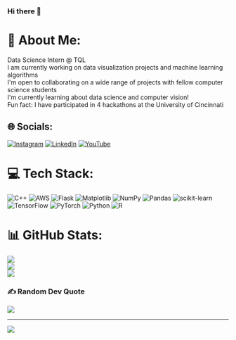 ### Hi there 👋

# 💫 About Me:
Data Science Intern @ TQL<br>
I am currently working on data visualization projects and machine learning algorithms<br>
I'm open to collaborating on a wide range of projects with fellow computer science students<br>
I'm currently learning about data science and computer vision!<br>
Fun fact: I have participated in 4 hackathons at the University of Cincinnati


## 🌐 Socials:
[![Instagram](https://img.shields.io/badge/Instagram-%23E4405F.svg?logo=Instagram&logoColor=white)](https://instagram.com/jkr3k) 
[![LinkedIn](https://img.shields.io/badge/LinkedIn-%230077B5.svg?logo=linkedin&logoColor=white)](https://linkedin.com/in/jared-krekeler) 
[![YouTube](https://img.shields.io/badge/YouTube-%23FF0000.svg?logo=YouTube&logoColor=white)](https://youtube.com/@jkrek) 

# 💻 Tech Stack:
![C++](https://img.shields.io/badge/c++-%2300599C.svg?style=for-the-badge&logo=c%2B%2B&logoColor=white) 
![AWS](https://img.shields.io/badge/AWS-%23FF9900.svg?style=for-the-badge&logo=amazon-aws&logoColor=white) 
![Flask](https://img.shields.io/badge/flask-%23000.svg?style=for-the-badge&logo=flask&logoColor=white) 
![Matplotlib](https://img.shields.io/badge/Matplotlib-%23ffffff.svg?style=for-the-badge&logo=Matplotlib&logoColor=black) 
![NumPy](https://img.shields.io/badge/numpy-%23013243.svg?style=for-the-badge&logo=numpy&logoColor=white) 
![Pandas](https://img.shields.io/badge/pandas-%23150458.svg?style=for-the-badge&logo=pandas&logoColor=white) 
![scikit-learn](https://img.shields.io/badge/scikit--learn-%23F7931E.svg?style=for-the-badge&logo=scikit-learn&logoColor=white) 
![TensorFlow](https://img.shields.io/badge/TensorFlow-%23FF6F00.svg?style=for-the-badge&logo=TensorFlow&logoColor=white) 
![PyTorch](https://img.shields.io/badge/PyTorch-%23EE4C2C.svg?style=for-the-badge&logo=PyTorch&logoColor=white) 
![Python](https://img.shields.io/badge/python-3670A0?style=for-the-badge&logo=python&logoColor=ffdd54) 
![R](https://img.shields.io/badge/r-%23276DC3.svg?style=for-the-badge&logo=r&logoColor=white)
# 📊 GitHub Stats:
![](https://github-readme-stats.vercel.app/api?username=Jkrek&theme=tokyonight&hide_border=false&include_all_commits=true&count_private=false)<br/>
![](https://github-readme-streak-stats.herokuapp.com/?user=Jkrek&theme=tokyonight&hide_border=false)<br/>
![](https://github-readme-stats.vercel.app/api/top-langs/?username=Jkrek&theme=tokyonight&hide_border=false&include_all_commits=true&count_private=false&layout=compact)

### ✍️ Random Dev Quote
![](https://quotes-github-readme.vercel.app/api?type=horizontal&theme=radical)

---
[![](https://visitcount.itsvg.in/api?id=Jkrek&icon=9&color=6)](https://visitcount.itsvg.in)

<!-- Proudly created with GPRM ( https://gprm.itsvg.in ) -->
